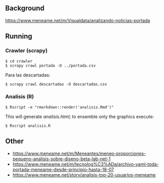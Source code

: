 ## Background

https://www.meneame.net/m/Visualdata/analizando-noticias-portada

## Running

### Crawler (scrapy)

```
$ cd crawler
$ scrapy crawl portada -O ../portada.csv
```

Para las descartadas:
```
$ scrapy crawl descartadas -O descartadas.csv
```

### Analisis (R)

```
$ Rscript -e "rmarkdown::render('analisis.Rmd')"
```

This will generate *analisis.html*; to ensemble only the graphics execute:

```
$ Rscript analisis.R
````

## Other

- https://www.meneame.net/m/Meneantes/meneo-proporciones-pequeno-analisis-sobre-diseno-beta-lab-net-1
- https://www.meneame.net/m/tecnolog%C3%ADa/archivo-yaml-toda-portada-meneame-desde-principio-hasta-18-07
- https://www.meneame.net/story/analisis-top-20-usuarios-meneame
